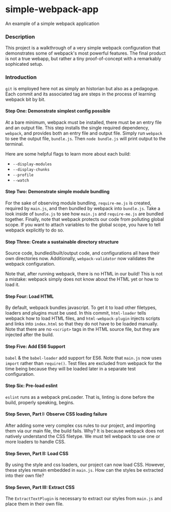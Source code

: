 # simple-webpack-app
An example of a simple webpack application

### Description
This project is a walkthrough of a very simple webpack configuration that
demonstrates some of webpack's most powerful features. The final product is not
a true webapp, but rather a tiny proof-of-concept with a remarkably sophicated
setup.

### Introduction
`git` is employed here not as simply an historian but also as a pedagogue. Each
commit and its associated tag are steps in the process of learning webpack bit
by bit.

#### Step One: Demonstrate simplest config possible
At a bare minimum, webpack must be installed, there must be an entry
file and an output file. This step installs the single required
dependency, `webpack`, and provides both an entry file and output
file. Simply run `webpack` to see the output file, `bundle.js`. Then
`node bundle.js` will print output to the terminal.

Here are some helpful flags to learn more about each build:

* `--display-modules`
* `--display-chunks`
* `--profile`
* `--watch`

#### Step Two: Demonstrate simple module bundling

For the sake of observing module bundling, `require-me.js` is created,
required by `main.js`, and then bundled by webpack into `bundle.js`. Take a look
inside of `bundle.js` to see how `main.js` and `require-me.js` are bundled
together. Finally, note that webpack protects our code from polluting global
scope. If you want to attach variables to the global scope, you have to tell
webpack explicitly to do so.

#### Step Three: Create a sustainable directory structure

Source code, bundled/built/output code, and configurations all have
their own directories now. Additionally, `webpack-validator` now
validates the webpack configuration.

Note that, after running webpack, there is no HTML in our build! This is
not a mistake: webpack simply does not know about the HTML yet or how to
load it.

#### Step Four: Load HTML

By default, webpack bundles javascript. To get it to load other
filetypes, loaders and plugins must be used. In this commit, `html-loader`
tells webpack how to load HTML files, and `html-webpack-plugin`
injects scripts and links into `index.html` so that they do not have to
be loaded manually. Note that there are no `<script>` tags in the HTML
source file, but they are injected after the build.

#### Step Five: Add ES6 Support

`babel` & the `babel-loader` add support for ES6. Note that `main.js`
now uses `import` rather than `require()`. Test files are excluded from
webpack for the time being because they will be loaded later in a
separate test configuration.

#### Step Six: Pre-load eslint

`eslint` runs as a webpack preLoader. That is, linting is done before
the build, properly speaking, begins.

#### Step Seven, Part I: Observe CSS loading failure

After adding some very complex css rules to our project, and importing
them via our main file, the build fails. Why? It is because webpack does
not natively understand the CSS filetype. We must tell webpack to use
one or more loaders to handle CSS.

#### Step Seven, Part II: Load CSS

By using the style and css loaders, our project can now load CSS.
However, these styles remain embedded in `main.js`. How can the styles
be extracted into their own file?

#### Step Seven, Part III: Extract CSS

The `ExtractTextPlugin` is necessary to extract our styles from `main.js` and
place them in their own file.
